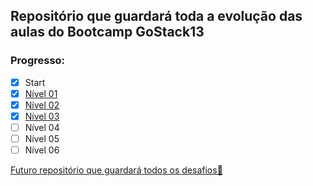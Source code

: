 ## Repositório que guardará toda a evolução das aulas do Bootcamp GoStack13

### Progresso:

- [x] Start
- [x] [Nível 01](https://github.com/savio777/bootcamp-gostack11/tree/nivel-01)
- [x] [Nível 02](https://github.com/savio777/bootcamp-gostack11/tree/nivel-02)
- [x] [Nível 03](https://github.com/savio777/bootcamp-gostack11/tree/nivel-03)
- [ ] Nível 04
- [ ] Nível 05
- [ ] Nível 06

[Futuro repositório que guardará todos os desafios📂](https://github.com/savio777/desafios-gostack11)
